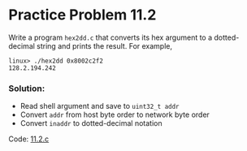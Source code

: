 # Practice Problem 11.2

Write a program `hex2dd.c` that converts its hex argument to a dotted-decimal string and prints the result. For example,

```
linux> ./hex2dd 0x8002c2f2
128.2.194.242
```

### Solution:
- Read shell argument and save to `uint32_t addr`
- Convert `addr` from host byte order to network byte order
- Convert `inaddr` to dotted-decimal notation

Code: [11.2.c](../../problems/11/11.2.c)